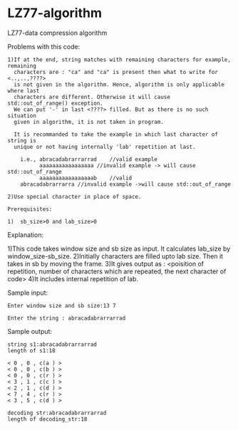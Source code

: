 # LZ77-algorithm
LZ77-data compression algorithm 

 Problems with this code:
	 
	1)If at the end, string matches with remaining characters for example, remaining
	  characters are : "ca" and "ca" is present then what to write for <..,..,????>
	  is not given in the algorithm. Hence, algorithm is only applicable where last
	  characters are different. Otherwise it will cause std::out_of_range() exception.
	  We can put '-' in last <????> filled. But as there is no such situation
	  given in algorithm, it is not taken in program. 
	  
	  It is recommanded to take the example in which last character of string is
	  unique or not having internally 'lab' repetition at last. 
	  
		i.e., abracadabrarrarrad	//valid example
			  aaaaaaaaaaaaaaaaa	//invalid example -> will cause std::out_of_range
			  aaaaaaaaaaaaaaaaab	//valid 	  
        abracadabrarrarra //invalid example ->will cause std::out_of_range

	2)Use special character in place of space.
	
	Prerequisites:
	
	1)	sb_size>0 and lab_size>0 	
  
  
  
  Explanation:
  
  1)This code takes window size and sb size as input. It calculates lab_size by window_size-sb_size.
  2)Initially characters are filled upto lab size. Then it takes in sb by moving the frame.
  3)It gives output as :  <poisition of repetition, number of characters which are repeated, the next character of code>
  4)It includes internal repetition of lab.
  
  
  Sample input:
    
    Enter window size and sb size:13 7

    Enter the string : abracadabrarrarrad
 

Sample output:

    string s1:abracadabrarrarrad
    length of s1:18

    < 0 , 0 , c(a ) >
    < 0 , 0 , c(b ) >
    < 0 , 0 , c(r ) >
    < 3 , 1 , c(c ) >
    < 2 , 1 , c(d ) >
    < 7 , 4 , c(r ) >
    < 3 , 5 , c(d ) >  
    
    decoding str:abracadabrarrarrad
    length of decoding_str:18

